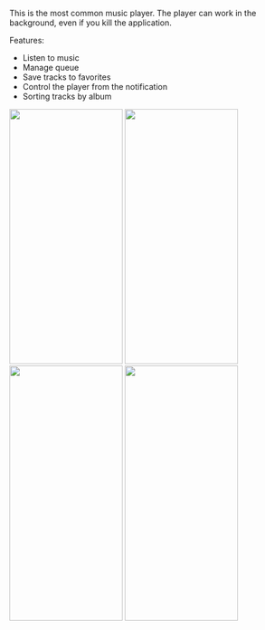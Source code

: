 This is the most common music player.
The player can work in the background, even if you kill the application.

Features:
- Listen to music
- Manage queue
- Save tracks to favorites
- Control the player from the notification
- Sorting tracks by album

<img src="https://github.com/Yudnikov-Leonid/MusicPlayer/assets/146124751/f0a4b30d-d2ca-4aa4-93a7-7dc32be19c7b" width="200" height="450">
<img src="https://github.com/Yudnikov-Leonid/MusicPlayer/assets/146124751/7dd9f94b-d88e-44f1-a19b-2f4461cc4bd6" width="200" height="450">
<img src="https://github.com/Yudnikov-Leonid/MusicPlayer/assets/146124751/7dd9f94b-d88e-44f1-a19b-2f4461cc4bd6" width="200" height="450">
<img src="https://github.com/Yudnikov-Leonid/MusicPlayer/assets/146124751/09a03fd0-7905-4418-a8c5-e9056aac2a31" width="200" height="450">
